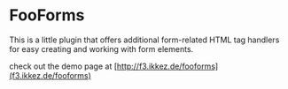 # FooForms

This is a little plugin that offers additional form-related HTML tag handlers for easy creating and working with form elements.

check out the demo page at [http://f3.ikkez.de/fooforms](f3.ikkez.de/fooforms)